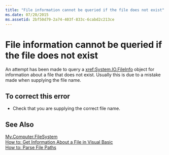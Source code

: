 ```yaml
---
title: "File information cannot be queried if the file does not exist"
ms.date: 07/20/2015
ms.assetid: 2bf50d79-2a74-403f-833c-6cabd2c213ce
---
```

# File information cannot be queried if the file does not exist
An attempt has been made to query a <xref:System.IO.FileInfo> object for information about a file that does not exist. Usually this is due to a mistake made when supplying the file name.  
  
## To correct this error  
  
-   Check that you are supplying the correct file name.  
  
## See Also  
 [My.Computer.FileSystem](xref:Microsoft.VisualBasic.FileIO.FileSystem)  
 [How to: Get Information About a File in Visual Basic](http://msdn.microsoft.com/library/ca0720ec-f40e-4c11-9748-0ce1685c78f0)  
 [How to: Parse File Paths](../../visual-basic/developing-apps/programming/drives-directories-files/how-to-parse-file-paths.md)
